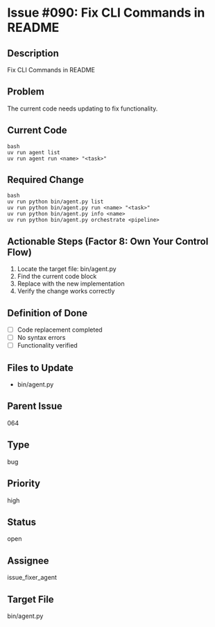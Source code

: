 # Issue #090: Fix CLI Commands in README

## Description
Fix CLI Commands in README

## Problem
The current code needs updating to fix functionality.

## Current Code
```
bash
uv run agent list
uv run agent run <name> "<task>"
```

## Required Change
```  
bash
uv run python bin/agent.py list
uv run python bin/agent.py run <name> "<task>"
uv run python bin/agent.py info <name>
uv run python bin/agent.py orchestrate <pipeline>
```

## Actionable Steps (Factor 8: Own Your Control Flow)
1. Locate the target file: bin/agent.py
2. Find the current code block
3. Replace with the new implementation
4. Verify the change works correctly

## Definition of Done
- [ ] Code replacement completed
- [ ] No syntax errors
- [ ] Functionality verified

## Files to Update
- bin/agent.py

## Parent Issue
064

## Type
bug

## Priority
high

## Status
open

## Assignee
issue_fixer_agent

## Target File
bin/agent.py
